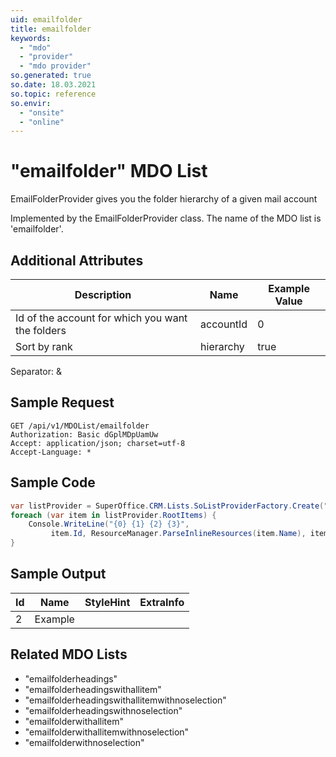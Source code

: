 ```yaml
---
uid: emailfolder
title: emailfolder
keywords:
  - "mdo"
  - "provider"
  - "mdo provider"
so.generated: true
so.date: 18.03.2021
so.topic: reference
so.envir:
  - "onsite"
  - "online"
---
```


# "emailfolder" MDO List
EmailFolderProvider gives you the folder hierarchy of a given mail account



Implemented by the <see cref="T:SuperOffice.CRM.Lists.EmailFolderProvider">EmailFolderProvider</see> class.
The name of the MDO list is 'emailfolder'.

## Additional Attributes

| Description | Name | Example Value |
|-----|-----|------|
|Id of the account for which you want the folders| accountId|0|
|Sort by rank| hierarchy|true|

Separator: &





## Sample Request

```http!
GET /api/v1/MDOList/emailfolder
Authorization: Basic dGplMDpUamUw
Accept: application/json; charset=utf-8
Accept-Language: *

```

## Sample Code
```cs
var listProvider = SuperOffice.CRM.Lists.SoListProviderFactory.Create("emailfolder", forceFlatList: true);
foreach (var item in listProvider.RootItems) {
    Console.WriteLine("{0} {1} {2} {3}", 
         item.Id, ResourceManager.ParseInlineResources(item.Name), item.StyleHint, item.ExtraInfo);
}
```

## Sample Output

|Id   | Name  |StyleHint|ExtraInfo |
| --- | ----- | ------- | -------- |
| 2 | Example | | |


## Related MDO Lists

* "emailfolderheadings"
* "emailfolderheadingswithallitem"
* "emailfolderheadingswithallitemwithnoselection"
* "emailfolderheadingswithnoselection"
* "emailfolderwithallitem"
* "emailfolderwithallitemwithnoselection"
* "emailfolderwithnoselection"

